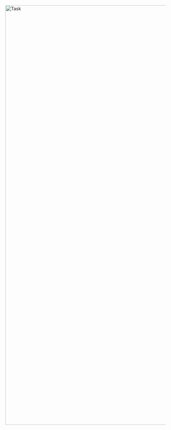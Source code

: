 <img width="1318" alt="Task" src="https://github.com/Eljav04/Cybernetics/assets/144908643/f4ed5933-20de-430d-893d-228d26f70875">
